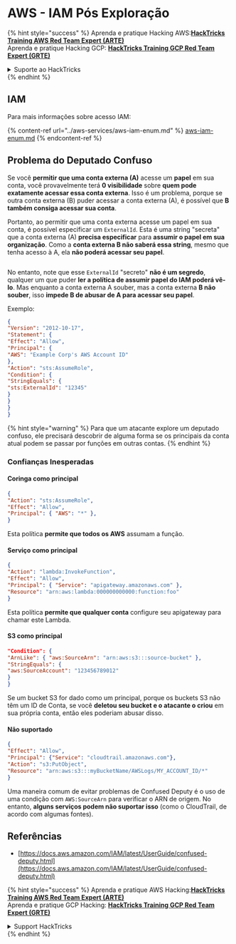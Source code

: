 # AWS - IAM Pós Exploração

{% hint style="success" %}
Aprenda e pratique Hacking AWS:<img src="../../../.gitbook/assets/image (1) (1) (1).png" alt="" data-size="line">[**HackTricks Training AWS Red Team Expert (ARTE)**](https://training.hacktricks.xyz/courses/arte)<img src="../../../.gitbook/assets/image (1) (1) (1).png" alt="" data-size="line">\
Aprenda e pratique Hacking GCP: <img src="../../../.gitbook/assets/image (2).png" alt="" data-size="line">[**HackTricks Training GCP Red Team Expert (GRTE)**<img src="../../../.gitbook/assets/image (2).png" alt="" data-size="line">](https://training.hacktricks.xyz/courses/grte)

<details>

<summary>Suporte ao HackTricks</summary>

* Confira os [**planos de assinatura**](https://github.com/sponsors/carlospolop)!
* **Junte-se ao** 💬 [**grupo do Discord**](https://discord.gg/hRep4RUj7f) ou ao [**grupo do telegram**](https://t.me/peass) ou **siga**-nos no **Twitter** 🐦 [**@hacktricks\_live**](https://twitter.com/hacktricks_live)**.**
* **Compartilhe truques de hacking enviando PRs para o** [**HackTricks**](https://github.com/carlospolop/hacktricks) e [**HackTricks Cloud**](https://github.com/carlospolop/hacktricks-cloud) repositórios do github.

</details>
{% endhint %}

## IAM

Para mais informações sobre acesso IAM:

{% content-ref url="../aws-services/aws-iam-enum.md" %}
[aws-iam-enum.md](../aws-services/aws-iam-enum.md)
{% endcontent-ref %}

## Problema do Deputado Confuso

Se você **permitir que uma conta externa (A)** acesse um **papel** em sua conta, você provavelmente terá **0 visibilidade** sobre **quem pode exatamente acessar essa conta externa**. Isso é um problema, porque se outra conta externa (B) puder acessar a conta externa (A), é possível que **B também consiga acessar sua conta**.

Portanto, ao permitir que uma conta externa acesse um papel em sua conta, é possível especificar um `ExternalId`. Esta é uma string "secreta" que a conta externa (A) **precisa especificar** para **assumir o papel em sua organização**. Como a **conta externa B não saberá essa string**, mesmo que tenha acesso à A, ela **não poderá acessar seu papel**.

<figure><img src="../../../.gitbook/assets/image (95).png" alt=""><figcaption></figcaption></figure>

No entanto, note que esse `ExternalId` "secreto" **não é um segredo**, qualquer um que puder **ler a política de assumir papel do IAM poderá vê-lo**. Mas enquanto a conta externa A souber, mas a conta externa **B não souber**, isso **impede B de abusar de A para acessar seu papel**.

Exemplo:
```json
{
"Version": "2012-10-17",
"Statement": {
"Effect": "Allow",
"Principal": {
"AWS": "Example Corp's AWS Account ID"
},
"Action": "sts:AssumeRole",
"Condition": {
"StringEquals": {
"sts:ExternalId": "12345"
}
}
}
}
```
{% hint style="warning" %}
Para que um atacante explore um deputado confuso, ele precisará descobrir de alguma forma se os principais da conta atual podem se passar por funções em outras contas.
{% endhint %}

### Confianças Inesperadas

#### Coringa como principal
```json
{
"Action": "sts:AssumeRole",
"Effect": "Allow",
"Principal": { "AWS": "*" },
}
```
Esta política **permite que todos os AWS** assumam a função.

#### Serviço como principal
```json
{
"Action": "lambda:InvokeFunction",
"Effect": "Allow",
"Principal": { "Service": "apigateway.amazonaws.com" },
"Resource": "arn:aws:lambda:000000000000:function:foo"
}
```
Esta política **permite que qualquer conta** configure seu apigateway para chamar este Lambda.

#### S3 como principal
```json
"Condition": {
"ArnLike": { "aws:SourceArn": "arn:aws:s3:::source-bucket" },
"StringEquals": {
"aws:SourceAccount": "123456789012"
}
}
```
Se um bucket S3 for dado como um principal, porque os buckets S3 não têm um ID de Conta, se você **deletou seu bucket e o atacante o criou** em sua própria conta, então eles poderiam abusar disso.

#### Não suportado
```json
{
"Effect": "Allow",
"Principal": {"Service": "cloudtrail.amazonaws.com"},
"Action": "s3:PutObject",
"Resource": "arn:aws:s3:::myBucketName/AWSLogs/MY_ACCOUNT_ID/*"
}
```
Uma maneira comum de evitar problemas de Confused Deputy é o uso de uma condição com `AWS:SourceArn` para verificar o ARN de origem. No entanto, **alguns serviços podem não suportar isso** (como o CloudTrail, de acordo com algumas fontes).

## Referências

* [https://docs.aws.amazon.com/IAM/latest/UserGuide/confused-deputy.html](https://docs.aws.amazon.com/IAM/latest/UserGuide/confused-deputy.html)

{% hint style="success" %}
Aprenda e pratique AWS Hacking:<img src="../../../.gitbook/assets/image (1) (1) (1).png" alt="" data-size="line">[**HackTricks Training AWS Red Team Expert (ARTE)**](https://training.hacktricks.xyz/courses/arte)<img src="../../../.gitbook/assets/image (1) (1) (1).png" alt="" data-size="line">\
Aprenda e pratique GCP Hacking: <img src="../../../.gitbook/assets/image (2).png" alt="" data-size="line">[**HackTricks Training GCP Red Team Expert (GRTE)**<img src="../../../.gitbook/assets/image (2).png" alt="" data-size="line">](https://training.hacktricks.xyz/courses/grte)

<details>

<summary>Support HackTricks</summary>

* Confira os [**planos de assinatura**](https://github.com/sponsors/carlospolop)!
* **Junte-se ao** 💬 [**grupo do Discord**](https://discord.gg/hRep4RUj7f) ou ao [**grupo do telegram**](https://t.me/peass) ou **siga**-nos no **Twitter** 🐦 [**@hacktricks\_live**](https://twitter.com/hacktricks_live)**.**
* **Compartilhe truques de hacking enviando PRs para o** [**HackTricks**](https://github.com/carlospolop/hacktricks) e [**HackTricks Cloud**](https://github.com/carlospolop/hacktricks-cloud) repositórios do github.

</details>
{% endhint %}
